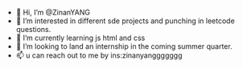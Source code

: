 - 👋 Hi, I’m @ZinanYANG
- 👀 I’m interested in different sde projects and punching in leetcode questions.
- 🌱 I’m currently learning js html and css
- 💞️ I’m looking to land an internship in the coming summer quarter. 
- 📫 u can reach out to me by ins:zinanyanggggggg

<!---
ZinanYANG/ZinanYANG is a ✨ special ✨ repository because its `README.md` (this file) appears on your GitHub profile.
You can click the Preview link to take a look at your changes.
--->
